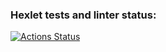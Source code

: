 ### Hexlet tests and linter status:
[![Actions Status](https://github.com/camaradaVinogrado/devops-for-programmers-project-74/actions/workflows/hexlet-check.yml/badge.svg)](https://github.com/camaradaVinogrado/devops-for-programmers-project-74/actions)